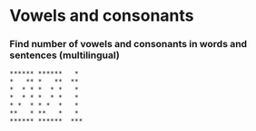 # Vowels and consonants                                                     
### Find number of vowels and consonants in words and sentences (multilingual)                      

    ****** ******   *                                                     
    *   ** *   **  **                                                        
    *  * * *  * *   *                                                        
    *  * * *  * *   *                                                        
    * *  * * *  *   *                                                        
    **   * **   *   *                                                        
    ****** ******  ***                                                       
